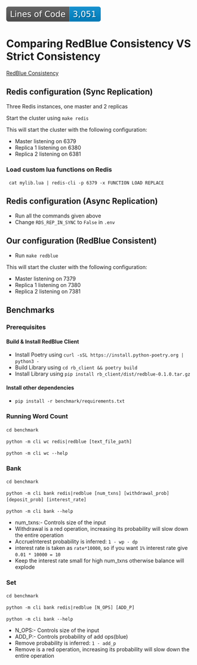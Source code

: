 ![Generated Button](https://github.com/satyamjay-iitd/red-blue-consistency/blob/image-data/badge.svg)

# Comparing RedBlue Consistency VS Strict Consistency
[RedBlue Consistency](https://www.usenix.org/system/files/conference/osdi12/osdi12-final-162.pdf)

## Redis configuration (Sync Replication)
Three Redis instances, one master and 2 replicas

Start the cluster using `make redis`

This will start the cluster with the following configuration:

- Master listening on 6379
- Replica 1 listening on 6380
- Replica 2 listening on 6381

### Load custom lua functions on Redis

`` cat mylib.lua | redis-cli -p 6379 -x FUNCTION LOAD REPLACE``

## Redis configuration (Async Replication)
- Run all the commands given above
- Change `RDS_REP_IN_SYNC` to `False` in `.env`


## Our configuration (RedBlue Consistent)
- Run `make redblue`

This will start the cluster with the following configuration:
- Master listening on 7379
- Replica 1 listening on 7380
- Replica 2 listening on 7381



## Benchmarks

### Prerequisites

#### Build & Install RedBlue Client
- Install Poetry using `curl -sSL https://install.python-poetry.org | python3 -`
- Build Library using `cd rb_client && poetry build`
- Install Library using `pip install rb_client/dist/redblue-0.1.0.tar.gz`

#### Install other dependencies
- `pip install -r benchmark/requirements.txt`

### Running Word Count
``cd benchmark``

``python -m cli wc redis|redblue [text_file_path]``

``python -m cli wc --help``

### Bank
``cd benchmark``

``python -m cli bank redis|redblue [num_txns] [withdrawal_prob] [deposit_prob] [interest_rate]``

``python -m cli bank --help``

- num_txns:- Controls size of the input
- Withdrawal is a red operation, increasing its probability will slow down the entire operation
- AccrueInterest probability is inferred: `1 - wp - dp`
- interest rate is taken as `rate*10000`, so if you want `1%` interest rate give `0.01 * 10000 = 10` 
- Keep the interest rate small for high num_txns otherwise balance will explode


### Set
``cd benchmark``

``python -m cli bank redis|redblue [N_OPS] [ADD_P]``

``python -m cli bank --help``

- N_OPS:- Controls size of the input
- ADD_P:- Controls probability of add ops(blue)
- Remove probability is inferred: `1 - add_p`
- Remove is a red operation, increasing its probability will slow down the entire operation
